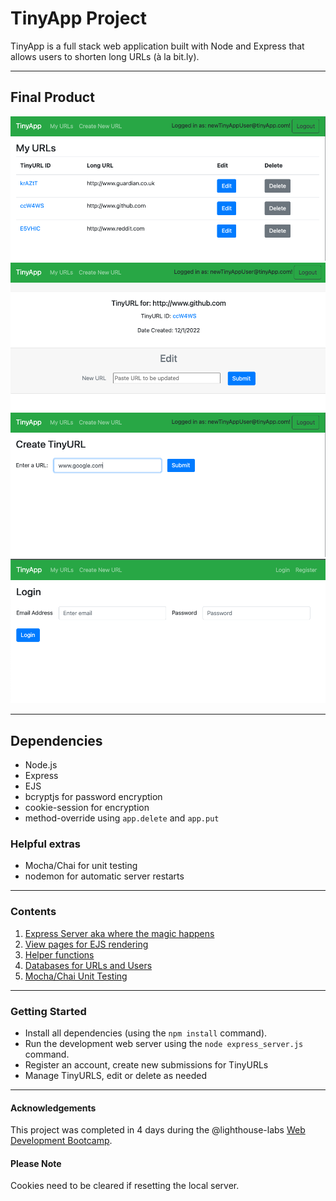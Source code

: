 # TinyApp Project

TinyApp is a full stack web application built with Node and Express that allows users to shorten long URLs (à la bit.ly).

---
## Final Product

![Users Homepage when logged in](./docs/TinyApp_homePage.png)
![Editing an existing TinyURL](./docs/TinyApp_editURL.png)
![Creating a New TinyURL](./docs/TinyApp_newtinyURL.png)
![Logging in](./docs/TinyApp_Login.png)

---
## Dependencies

- Node.js
- Express
- EJS
- bcryptjs for password encryption
- cookie-session for encryption
- method-override using `app.delete` and `app.put`

### Helpful extras
- Mocha/Chai for unit testing
- nodemon for automatic server restarts
---
### Contents
1. [Express Server aka where the magic happens](/express_server.js)
2. [View pages for EJS rendering](/views)
3. [Helper functions](/helperFunctions.js)
4. [Databases for URLs and Users](/database.js)
5. [Mocha/Chai Unit Testing](/test)
    
---
### Getting Started

- Install all dependencies (using the `npm install` command).
- Run the development web server using the `node express_server.js` command.
- Register an account, create new submissions for TinyURLs
- Manage TinyURLS, edit or delete as needed
---
#### Acknowledgements

This project was completed in 4 days during the @lighthouse-labs [Web Development Bootcamp](https://www.lighthouselabs.ca/en/web-development-bootcamp).

#### Please Note
Cookies need to be cleared if resetting the local server.
